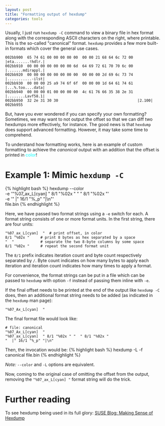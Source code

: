 ```yaml
---
layout: post
title: "Formatting output of hexdump"
categories: tools
---
```


Usually, I just run `hexdump -C` command to view a binary file in hex format along with the corresponding ASCII characters on the right, where printable. This is the so-called "canonical" format. `hexdump` provides a few more built-in formats which cover the general use cases.
```
002bb900  65 74 61 00 00 00 00 00  00 00 21 68 64 6c 72 00  |eta.......!hdlr.|
002bb910  00 00 00 00 00 00 00 6d  64 69 72 61 70 70 6c 00  |.......mdirappl.|
002bb920  00 00 00 00 00 00 00 00  00 00 00 2d 69 6c 73 74  |...........-ilst|
002bb930  00 00 00 25 a9 74 6f 6f  00 00 00 1d 64 61 74 61  |...%.too....data|
002bb940  00 00 00 01 00 00 00 00  4c 61 76 66 35 38 2e 31  |........Lavf58.1|
002bb950  32 2e 31 30 30                                    |2.100|
002bb955
```
But, have you ever wondered if you can specify your own formatting? Sometimes, we may want to not output the offset so that we can diff two hexdumps more effectively, for instance. The good news is that `hexdump` does support advanced formatting. However, it may take some time to comprehend.

To understand how formatting works, here is an example of custom formatting to achieve the *canonical* output with an addition that the offset is printed in <span style="color: cyan">color</span>!

# Example 1: Mimic `hexdump -C`
{% highlight bash %}
hexdump --color \
 -e '"%07_ax_L[cyan]  " 8/1 "%02x " "  " 8/1 "%02x "' \
 -e '"  |" 16/1 "%_p" "|\n"' \
 file.bin
{% endhighlight %}

Here, we have passed two format strings using a `-e` switch for each. A format string consists of one or more format units. In the first string, there are four units:
```
"%07_ax_L[cyan]  "	# print offset, in color
8/1 "%02x "		# print 8 bytes as hex separated by a space 
"  "			# separate the two 8-byte columns by some space
8/1 "%02x "		# repeat the second format unit
```
The `8/1` prefix indicates iteration count and byte count respectively separated by `/`. Byte count indicates on how many bytes to apply each iteration and iteration count indicates how many times to apply a format.

For convenience, the format strings can be put in a file which can be passed to `hexdump` with option `-f` instead of passing them inline with `-e`.

If the final offset needs to be printed at the end of the output like `hexdump -C` does, then an additional format string needs to be added (as indicated in the `hexdump` man page):
```
"%07_Ax_L[cyan]  "
```

The final format file would look like:
```
# file: canonical
"%07_Ax_L[cyan]  "
"%07_ax_L[cyan]  " 8/1 "%02x " "  " 8/1 "%02x "
"  |" 16/1 "%_p" "|\n"
```

Then, the invocation would be:
{% highlight bash %}
hexdump -L -f canonical file.bin
{% endhighlight %}

*Note:* `--color` and `-L` options are equivalent.

Now, coming to the original case of omitting the offset from the output, removing  the `"%07_ax_L[cyan] "` format string will do the trick.

# Further reading
To see hexdump being used in its full glory: [SUSE Blog: Making Sense of Hexdump](https://www.suse.com/c/making-sense-hexdump/)
